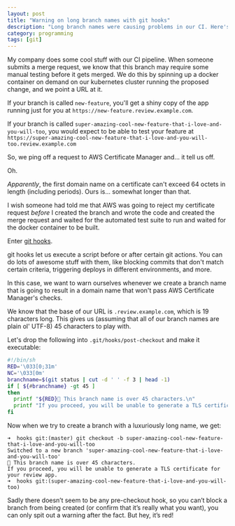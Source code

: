 ```yaml
---
layout: post
title: "Warning on long branch names with git hooks"
description: "Long branch names were causing problems in our CI. Here's how to head them off at the pass."
category: programming
tags: [git]
---
```


My company does some cool stuff with our CI pipeline. When someone submits a merge request, we know that this branch may require some manual testing before it gets merged. We do this by spinning up a docker container on demand on our kubernetes cluster running the proposed change, and we point a URL at it.

If your branch is called `new-feature`, you'll get a shiny copy of the app running just for you at `https://new-feature.review.example.com`.

If your branch is called `super-amazing-cool-new-feature-that-i-love-and-you-will-too`, you would expect to be able to test your feature at `https://super-amazing-cool-new-feature-that-i-love-and-you-will-too.review.example.com`

So, we ping off a request to AWS Certificate Manager and... it tell us off.

Oh.

*Apparently*, the first domain name on a certificate can't exceed 64 octets in length (including periods). Ours is... somewhat longer than that.

I wish someone had told me that AWS was going to reject my certificate request *before* I created the branch and wrote the code and created the merge request and waited for the automated test suite to run and waited for the docker container to be built.

Enter [git hooks](https://githooks.com/).

git hooks let us execute a script before or after certain git actions. You can do lots of awesome stuff with them, like blocking commits that don't match certain criteria, triggering deploys in different environments, and more.

In this case, we want to warn ourselves whenever we create a branch name that is going to result in a domain name that won't pass AWS Certificate Manager's checks.

We know that the base of our URL is `.review.example.com`, which is 19 characters long. This gives us (assuming that all of our branch names are plain ol' UTF-8) 45 characters to play with.

Let's drop the following into `.git/hooks/post-checkout` and make it executable:

```bash
#!/bin/sh
RED='\033[0;31m'
NC='\033[0m'
branchname=$(git status | cut -d ' ' -f 3 | head -1)
if [ ${#branchname} -gt 45 ]
then
  printf "${RED}💩 This branch name is over 45 characters.\n"
  printf "If you proceed, you will be unable to generate a TLS certificate for your review app.${NC}\n"
fi
```

Now when we try to create a branch with a luxuriously long name, we get:

```
➜  hooks git:(master) git checkout -b super-amazing-cool-new-feature-that-i-love-and-you-will-too
Switched to a new branch 'super-amazing-cool-new-feature-that-i-love-and-you-will-too'
💩 This branch name is over 45 characters.
If you proceed, you will be unable to generate a TLS certificate for your review app.
➜  hooks git:(super-amazing-cool-new-feature-that-i-love-and-you-will-too)
```

Sadly there doesn’t seem to be any pre-checkout hook, so you can’t block a branch from being created (or confirm that it’s really what you want), you can only spit out a warning after the fact. But hey, it’s red!